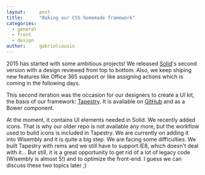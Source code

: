 ```yaml
---
layout:     post
title:      "Baking our CSS homemade framework"
categories:
  - general
  - front
  - design
author:     gabrielcousin
---
```


2015 has started with some ambitious projects! We released [Solid](http://getsolid.io)'s second version with a design reviewed from top to bottom. Also, we keep shiping new features like Office 365 support or like assigning actions which is coming in the following days.

This second iteration was the occasion for our designers to create a UI kit, the basis of our framework: [Tapestry](http://wisembly.github.io/tapestry). It is available on [GitHub](http://github.com/wisembly/tapestry) and as a Bower component.

At the moment, it contains UI elements needed in Solid. We recently added icons. That is why our older repo is not available any more, but the workflow used to build icons is included in Tapestry. We are currently on adding it into Wisembly and it is quite a big step. We are facing some difficulties. We built Tapestry with rems and we still have to support IE8, which doesn't deal with it… But still, it is a great opportunity to get rid of a lot of legacy code (Wisembly is almost 5!) and to optimize the front-end. I guess we can discuss these two topics later ;)